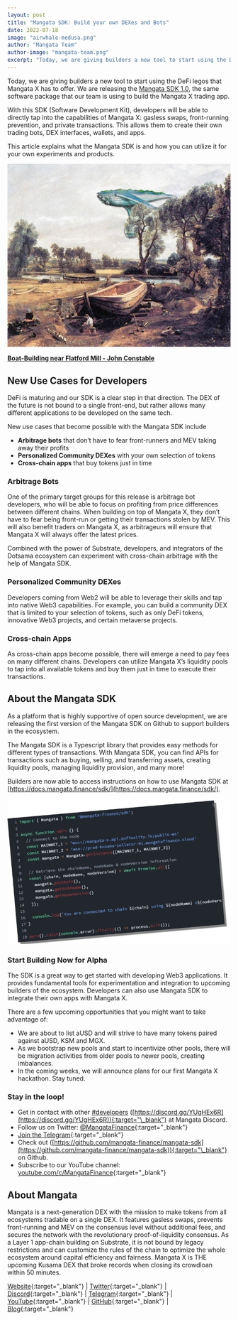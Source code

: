 ```yaml
---
layout: post
title: "Mangata SDK: Build your own DEXes and Bots"
date: 2022-07-18
image: "airwhale-medusa.png"
author: "Mangata Team"
author-image: "mangata-team.png"
excerpt: "Today, we are giving builders a new tool to start using the DeFi legos that Mangata X has to offer. We are releasing the Mangata SDK 1.0, the same software package that our team is using to build the Mangata X trading app. With this SDK (Software Development Kit), developers will be able to directly tap into the capabilities of Mangata X: gasless swaps, front-running prevention, and private transactions. This allows them to create their own trading bots, DEX interfaces, wallets, and apps."
---
```


Today, we are giving builders a new tool to start using the DeFi legos that Mangata X has to offer. We are releasing the [Mangata SDK 1.0](https://docs.mangata.finance/sdk/), the same software package that our team is using to build the Mangata X trading app.

With this SDK (Software Development Kit), developers will be able to directly tap into the capabilities of Mangata X: gasless swaps, front-running prevention, and private transactions. This allows them to create their own trading bots, DEX interfaces, wallets, and apps.

This article explains what the Mangata SDK is and how you can utilize it for your own experiments and products.

![](/assets/posts/airwhale-boat-building.png)

**[Boat-Building near Flatford Mill - John Constable](https://commons.wikimedia.org/wiki/File:John_Constable_-_Boat-building_near_Flatford_Mill_-_WGA5182.jpg)**

## New Use Cases for Developers

DeFi is maturing and our SDK is a clear step in that direction. The DEX of the future is not bound to a single front-end, but rather allows many different applications to be developed on the same tech.

New use cases that become possible with the Mangata SDK include

- **Arbitrage bots** that don’t have to fear front-runners and MEV taking away their profits
- **Personalized Community DEXes** with your own selection of tokens
- **Cross-chain apps** that buy tokens just in time

### Arbitrage Bots

One of the primary target groups for this release is arbitrage bot developers, who will be able to focus on profiting from price differences between different chains. When building on top of Mangata X, they don’t have to fear being front-run or getting their transactions stolen by MEV. This will also benefit traders on Mangata X, as arbitrageurs will ensure that Mangata X will always offer the latest prices.

Combined with the power of Substrate, developers, and integrators of the Dotsama ecosystem can experiment with cross-chain arbitrage with the help of Mangata SDK.

### Personalized Community DEXes

Developers coming from Web2 will be able to leverage their skills and tap into native Web3 capabilities. 
For example, you can build a community DEX that is limited to your selection of tokens, such as only DeFi tokens, innovative Web3 projects, and certain metaverse projects.

### Cross-chain Apps

As cross-chain apps become possible, there will emerge a need to pay fees on many different chains. Developers can utilize Mangata X’s liquidity pools to tap into all available tokens and buy them just in time to execute their transactions.

## About the Mangata SDK

As a platform that is highly supportive of open source development, we are releasing the first version of the Mangata SDK on Github to support builders in the ecosystem.

The Mangata SDK is a Typescript library that provides easy methods for different types of transactions. With Mangata SDK, you can find APIs for transactions such as buying, selling, and transferring assets, creating liquidity pools, managing liquidity provision, and many more!

Builders are now able to access instructions on how to use Mangata SDK at [https://docs.mangata.finance/sdk/](https://docs.mangata.finance/sdk/).

![](/assets/posts/2022-07-18-sdk.png)

### Start Building Now for Alpha

The SDK is a great way to get started with developing Web3 applications. It provides fundamental tools for experimentation and integration to upcoming builders of the ecosystem. Developers can also use Mangata SDK to integrate their own apps with Mangata X.

There are a few upcoming opportunities that you might want to take advantage of:

- We are about to list aUSD and will strive to have many tokens paired against aUSD, KSM and MGX.
- As we bootstrap new pools and start to incentivize other pools, there will be migration activities from older pools to newer pools, creating imbalances.
- In the coming weeks, we will announce plans for our first Mangata X hackathon. Stay tuned.

### Stay in the loop!

- Get in contact with other [#developers](https://discord.gg/YUgHEx6R) ([https://discord.gg/YUgHEx6R](https://discord.gg/YUgHEx6R)){:target="\_blank"} at Mangata Discord.
- Follow us on Twitter: [@MangataFinance](https://twitter.com/MangataFinance){:target="\_blank"}
- [Join the Telegram](https://t.me/mgtfi){:target="\_blank"}
- Check out ([https://github.com/mangata-finance/mangata-sdk](https://github.com/mangata-finance/mangata-sdk)){:target="\_blank"} on Github.
- Subscribe to our YouTube channel: [youtube.com/c/MangataFinance](https://www.youtube.com/c/MangataFinance){:target="\_blank"}


## About Mangata
Mangata is a next-generation DEX with the mission to make tokens from all ecosystems tradable on a single DEX. It features gasless swaps, prevents front-running and MEV on the consensus level without additional fees, and secures the network with the revolutionary proof-of-liquidity consensus. As a Layer 1 app-chain building on Substrate, it is not bound by legacy restrictions and can customize the rules of the chain to optimize the whole ecosystem around capital efficiency and fairness. Mangata X is THE upcoming Kusama DEX that broke records when closing its crowdloan within 50 minutes.

[Website](https://mangata.finance/){:target="\_blank"} &#124; [Twitter](https://twitter.com/MangataFinance){:target="\_blank"} &#124; [Discord](https://discord.com/invite/mangata){:target="\_blank"} &#124; [Telegram](https://t.me/mgtfi){:target="\_blank"} &#124; [YouTube](https://www.youtube.com/c/mangatafinance/){:target="\_blank"} &#124; [GitHub](https://github.com/mangata-finance){:target="\_blank"} &#124; [Blog](https://blog.mangata.finance/){:target="\_blank"}
